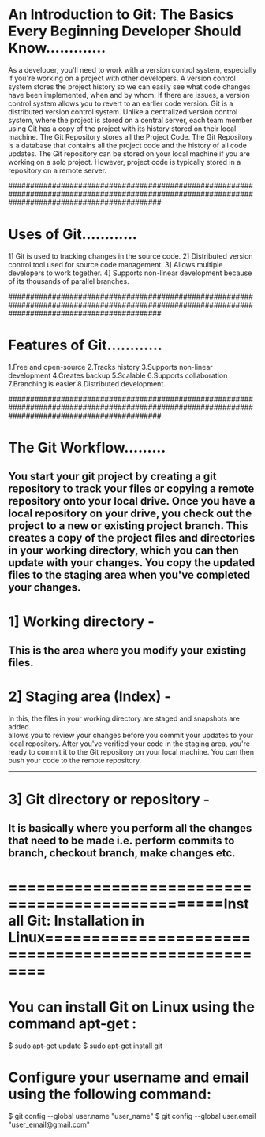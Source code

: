 # An Introduction to Git: The Basics Every Beginning Developer Should Know.............
As a developer, you'll need to work with a version control system, especially if you're working on a project with other developers. 
A version control system stores the project history so we can easily see what code changes have been implemented, when and by whom. 
If there are issues, a version control system allows you to revert to an earlier code version.
Git is a distributed version control system. Unlike a centralized version control system, where the project is stored on a central server, each team member using Git has a copy of the project with its history stored on their local machine.
The Git Repository stores all the Project Code. 
The Git Repository is a database that contains all the project code and the history of all code updates. 
The Git repository can be stored on your local machine if you are working on a solo project. 
However, project code is typically stored in a repository on a remote server.

###################################################################################################################################################
# Uses of Git............
1] Git is used to tracking changes in the source code.
2] Distributed version control tool used for source code management.
3] Allows multiple developers to work together.
4] Supports non-linear development because of its thousands of parallel branches.

###################################################################################################################################################

# Features of Git............
1.Free and open-source
2.Tracks history
3.Supports non-linear development
4.Creates backup
5.Scalable
6.Supports collaboration
7.Branching is easier
8.Distributed development.

###################################################################################################################################################

# The Git Workflow.........
You start your git project by creating a git repository to track your files or copying a remote repository onto your local drive.
Once you have a local repository on your drive, you check out the project to a new or existing project branch. 
This creates a copy of the project files and directories in your working directory, which you can then update with your changes.
You copy the updated files to the staging area when you've completed your changes. 
-----------------------------------------------------------------------------------------------------------------------------------------
# 1] Working directory - 
This is the area where you modify your existing files.
----------------------------------------------------------------------------------------------------------------------------------------
# 2]  Staging area (Index) - 
In this, the files in your working directory are staged and snapshots are added.  
allows you to review your changes before you commit your updates to your local repository.
After you've verified your code in the staging area, you're ready to commit it to the Git repository on your local machine.
You can then push your code to the remote repository.

----------------------------------------------------------------------------------------------------------------------------------------
# 3] Git directory or repository - 
It is basically where you perform all the changes
that need to be made i.e. perform commits to branch, checkout branch, make changes etc.
----------------------------------------------------------------------------------------------------------------------------------------

# =================================================Install Git: Installation in Linux====================================================
# You can install Git on Linux using the command apt-get :
$ sudo apt-get update
$ sudo apt-get install git
# Configure your username and email using the following command:
$ git config --global user.name "user_name"
$ git config --global user.email "user_email@gmail.com"






